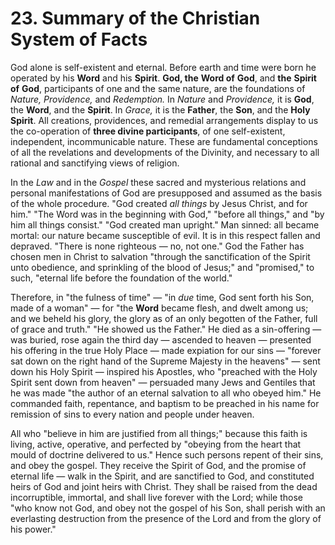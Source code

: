 # 23. Summary of the Christian System of Facts

God alone is self-existent and eternal. Before earth and time were born he operated by his **Word** and his **Spirit**. **God, the** **Word of** **God**, and  **the** **Spirit  of**  **God**, participants  of one and the same nature,  are  the  foundations  of  *Nature,  Providence,*  and *Redemption.* In *Nature* and *Providence,* it is **God**, the **Word**, and the **Spirit**. In *Grace,* it is the **Father**, the **Son**, and the **Holy** **Spirit**. All creations, providences, and remedial arrangements display to us  the  co-operation  of  **three  divine  participants**,  of  one self-existent,  independent,  incommunicable  nature.  These  are fundamental conceptions of all the revelations and developments of the Divinity, and necessary to all rational and sanctifying views of religion.

In the *Law* and in the *Gospel* these sacred and mysterious relations and personal manifestations of God are presupposed and assumed as the basis of the whole procedure. "God created *all things* by Jesus Christ, and for him." "The Word was in the beginning with God," "before all things," and "by him all things consist." "God created man upright." Man sinned: all became mortal: our nature became susceptible of evil. It is in this respect fallen and depraved. "There is none righteous — no, not one." God the Father has chosen men in Christ to salvation "through the sanctification of the Spirit unto  obedience,  and  sprinkling  of  the  blood  of  Jesus;"  and "promised,"  to  such,  "eternal  life  before  the  foundation  of the world."

Therefore, in "the fulness of time" — "in *due* time, God sent forth his Son, made of a woman" — for "the **Word** became flesh, and dwelt among  us;  and  we  beheld  his  glory,  the  glory  as  of  an  only begotten of the Father, full of grace and truth." "He showed us the Father." He died as a sin-offering — was buried, rose again the third day — ascended to heaven — presented his offering in the true Holy Place — made expiation for our sins — "forever sat down on the right hand of the Supreme Majesty in the heavens" — sent down his Holy Spirit — inspired his Apostles, who "preached with the Holy Spirit sent down from heaven" — persuaded many Jews and Gentiles that he was made "the author of an eternal salvation to all who obeyed him."  He  commanded  faith,  repentance,  and  baptism  to  be preached in his name for remission of sins to every nation and people under heaven.

All who "believe in him are justified from all things;" because this faith is living, active, operative, and perfected by "obeying from the  heart  that  mould  of  doctrine  delivered  to  us."  Hence  such persons repent of their sins, and obey the gospel. They receive the Spirit of God, and the promise of eternal life — walk in the Spirit, and are sanctified to God, and constituted heirs of God and joint heirs with Christ. They shall be raised from the dead incorruptible, immortal, and shall live forever with the Lord; while those "who know not God, and obey not the gospel of his Son, shall perish with an everlasting destruction from the presence of the Lord and from the glory of his power."

